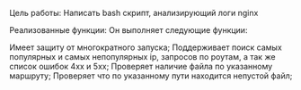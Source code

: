 <a name="abcd">Цель работы:</a>
Написать bash скрипт, анализирующий логи nginx

Реализованные функции:
Он выполняет следующие функции:

Имеет защиту от многократного запуска;
Поддерживает поиск самых популярных и самых непопулярных ip, запросов по роутам, а так же список ошибок 4хх и 5хх;
Проверяет наличие файла по указанному маршруту;
Проверяет что по указанному пути находится непустой файл;
